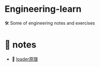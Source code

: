 <!--
 * @Author: luoxi
 * @LastEditTime: 2022-03-19 22:45:20
 * @LastEditors: your name
 * @Description: 
-->
# Engineering-learn
 🛠️ Some of engineering notes and exercises

# 📘 notes

- 📖 [loader原理](./notes/loader.md)  
